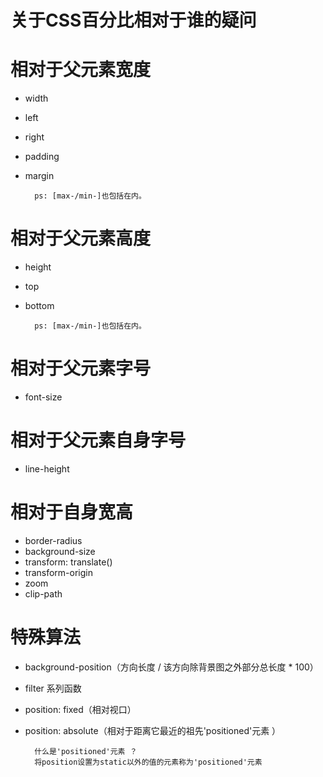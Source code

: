 # 关于CSS百分比相对于谁的疑问

# 相对于父元素宽度

- width
- left
- right
- padding
- margin 


        ps: [max-/min-]也包括在内。


# 相对于父元素高度
- height
- top
- bottom

        ps: [max-/min-]也包括在内。


# 相对于父元素字号
- font-size

# 相对于父元素自身字号
- line-height

# 相对于自身宽高
- border-radius
- background-size
- transform: translate()
- transform-origin
- zoom
- clip-path

# 特殊算法
- background-position（方向长度 / 该方向除背景图之外部分总长度 * 100）
- filter 系列函数
- position: fixed（相对视口）
- position: absolute（相对于距离它最近的祖先'positioned'元素 ）

        什么是'positioned'元素 ？
        将position设置为static以外的值的元素称为'positioned'元素      




